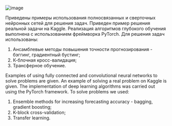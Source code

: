 ![image](https://github.com/Aleksandr62aa/AI_ML_DL/assets/145801941/221ef547-ba49-482c-b3d0-c9a05729d91d)

Приведены примеры использования полносвязанных и сверточных нейронных сетей для решения задач.
Приведен пример решения реальной задачи на Kaggle.
Реализация алгоритмов глубокого обучения выполнена с использованием фреймворка PyTorch.
Для решения задач использованы:
1. Ансамблевые методы повышения точности прогнозирования - бэггинг, градиентный бустинг;
2. К-блочная кросс-валидация;
3. Трансферное обучение.

Examples of using fully connected and convolutional neural networks to solve problems are given.
An example of solving a real problem on Kaggle is given.
The implementation of deep learning algorithms was carried out using the PyTorch framework.
To solve problems we used:
1. Ensemble methods for increasing forecasting accuracy - bagging, gradient boosting;
2. K-block cross-validation;
3. Transfer learning.

